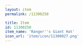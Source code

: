 ```yaml
---
layout: item
permalink: /11300250

title: Item
id: 11300250
item_name: 'Ranger''s Giant Hat'
icon_url: 'item/icon/11300027.png'
---
```


